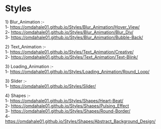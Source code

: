 # Styles
1} Blur_Animation :-             
1- https://omdahale01.github.io/Styles/Blur_Animation/Hover_View/                
2- https://omdahale01.github.io/Styles/Blur_Animation/Blur_Div/           
3- https://omdahale01.github.io/Styles/Blur_Animation/Bubble-Back/
           
2} Text_Animation :-                    
1- https://omdahale01.github.io/Styles/Text_Animation/Creative/         
2- https://omdahale01.github.io/Styles/Text_Animation/Text-Blink/
           
3} Loading_Animation :-      
1- https://omdahale01.github.io/Styles/Loading_Animation/Round_Loop/

3} Slider :-     
1- https://omdahale01.github.io/Styles/Slider/           

4} Shapes :-                  
1- https://omdahale01.github.io/Styles/Shapes/Heart-Beat/              
2- https://omdahale01.github.io/Styles/Shapes/Pulsing_Effect             
3- https://omdahale01.github.io/Styles/Shapes/Round-Border/            
4- https://omdahale01.github.io/Styles/Shapes/Abstract_Background_Design/

